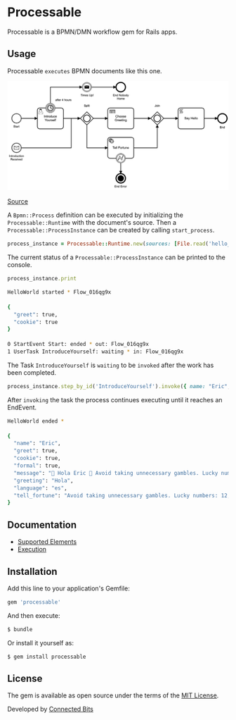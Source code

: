# Processable

Processable is a BPMN/DMN workflow gem for Rails apps.

## Usage

Processable `executes` BPMN documents like this one. 

![Example](test/fixtures/files/hello_world.png)

[Source](test/fixtures/files/hello_world.bpmn)

A `Bpmn::Process` definition can be executed by initializing the `Processable::Runtime` with the document's source. Then a `Processable::ProcessInstance` can be created by calling `start_process`.

```ruby
process_instance = Processable::Runtime.new(sources: [File.read('hello_world.bpmn'), File.read('choose_greeting.dmn')], services: services).start_process('HelloWorld', variables: { greet: true, cookie: true })
```

The current status of a `Processable::ProcessInstance` can be printed to the console.

```ruby
process_instance.print
```

```bash
HelloWorld started * Flow_016qg9x

{
  "greet": true,
  "cookie": true
}

0 StartEvent Start: ended * out: Flow_016qg9x
1 UserTask IntroduceYourself: waiting * in: Flow_016qg9x
```

The Task `IntroduceYourself` is `waiting` to be `invoked` after the work has been completed. 

```ruby
process_instance.step_by_id('IntroduceYourself').invoke({ name: "Eric", language: "es", formal: true })
```

After `invoking` the task the process continues executing until it reaches an EndEvent.

```bash
HelloWorld ended *

{
  "name": "Eric",
  "greet": true,
  "cookie": true,
  "formal": true,
  "message": "👋 Hola Eric 🥠 Avoid taking unnecessary gambles. Lucky numbers: 12, 15, 23, 28, 37",
  "greeting": "Hola",
  "language": "es",
  "tell_fortune": "Avoid taking unnecessary gambles. Lucky numbers: 12, 15, 23, 28, 37"
}

```

## Documentation

* [Supported Elements](/docs/elements.md)
* [Execution](/docs/execution.md)

## Installation
Add this line to your application's Gemfile:

```ruby
gem 'processable'
```

And then execute:
```bash
$ bundle
```

Or install it yourself as:
```bash
$ gem install processable
```

## License
The gem is available as open source under the terms of the [MIT License](https://opensource.org/licenses/MIT).

Developed by [Connected Bits](http://www.connectedbits.com)